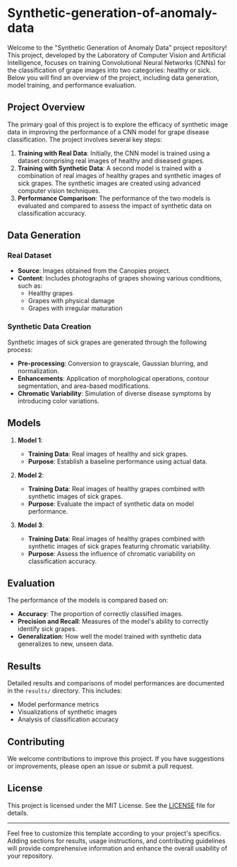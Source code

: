 # Synthetic-generation-of-anomaly-data

Welcome to the "Synthetic Generation of Anomaly Data" project repository! This project, developed by the Laboratory of Computer Vision and Artificial Intelligence, focuses on training Convolutional Neural Networks (CNNs) for the classification of grape images into two categories: healthy or sick. Below you will find an overview of the project, including data generation, model training, and performance evaluation.

## Project Overview

The primary goal of this project is to explore the efficacy of synthetic image data in improving the performance of a CNN model for grape disease classification. The project involves several key steps:

1. **Training with Real Data**: Initially, the CNN model is trained using a dataset comprising real images of healthy and diseased grapes.
2. **Training with Synthetic Data**: A second model is trained with a combination of real images of healthy grapes and synthetic images of sick grapes. The synthetic images are created using advanced computer vision techniques.
3. **Performance Comparison**: The performance of the two models is evaluated and compared to assess the impact of synthetic data on classification accuracy.

## Data Generation

### Real Dataset
- **Source**: Images obtained from the Canopies project.
- **Content**: Includes photographs of grapes showing various conditions, such as:
  - Healthy grapes
  - Grapes with physical damage
  - Grapes with irregular maturation

### Synthetic Data Creation
Synthetic images of sick grapes are generated through the following process:
- **Pre-processing**: Conversion to grayscale, Gaussian blurring, and normalization.
- **Enhancements**: Application of morphological operations, contour segmentation, and area-based modifications.
- **Chromatic Variability**: Simulation of diverse disease symptoms by introducing color variations.

## Models

1. **Model 1**: 
   - **Training Data**: Real images of healthy and sick grapes.
   - **Purpose**: Establish a baseline performance using actual data.

2. **Model 2**:
   - **Training Data**: Real images of healthy grapes combined with synthetic images of sick grapes.
   - **Purpose**: Evaluate the impact of synthetic data on model performance.

3. **Model 3**:
   - **Training Data**: Real images of healthy grapes combined with synthetic images of sick grapes featuring chromatic variability.
   - **Purpose**: Assess the influence of chromatic variability on classification accuracy.

## Evaluation

The performance of the models is compared based on:
- **Accuracy**: The proportion of correctly classified images.
- **Precision and Recall**: Measures of the model's ability to correctly identify sick grapes.
- **Generalization**: How well the model trained with synthetic data generalizes to new, unseen data.


## Results

Detailed results and comparisons of model performances are documented in the `results/` directory. This includes:
- Model performance metrics
- Visualizations of synthetic images
- Analysis of classification accuracy

## Contributing

We welcome contributions to improve this project. If you have suggestions or improvements, please open an issue or submit a pull request.

## License

This project is licensed under the MIT License. See the [LICENSE](LICENSE) file for details.

---

Feel free to customize this template according to your project's specifics. Adding sections for results, usage instructions, and contributing guidelines will provide comprehensive information and enhance the overall usability of your repository.
